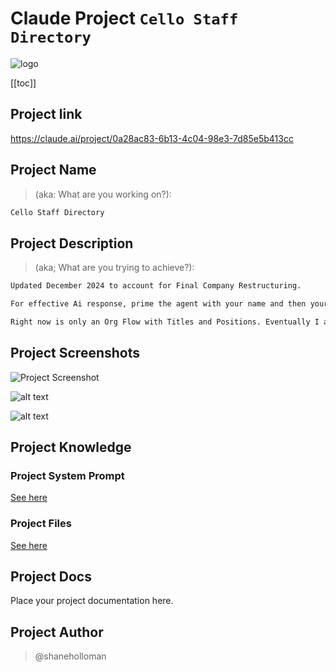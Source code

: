 # Claude Project `Cello Staff Directory`

![logo](claude.svg)

[[toc]]

## Project link

<https://claude.ai/project/0a28ac83-6b13-4c04-98e3-7d85e5b413cc>

## Project Name

>(aka: What are you working on?):

```txt
Cello Staff Directory
```

## Project Description

>(aka; What are you trying to achieve?):

```txt
Updated December 2024 to account for Final Company Restructuring.

For effective Ai response, prime the agent with your name and then your query

Right now is only an Org Flow with Titles and Positions. Eventually I aim to have more information about the teams and the individuals (Responsibilities, Interests, operational skills etc ... )
```

## Project Screenshots

![Project Screenshot](image.png)

![alt text](image-1.png)

![alt text](image-2.png)

## Project Knowledge

### Project System Prompt

[See here](./project-knowledge/system-prompt.md)

### Project Files

[See here](./project-knowledge/files/)

## Project Docs

Place your project documentation here.

## Project Author

> @shaneholloman
